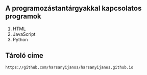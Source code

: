 ## A programozástantárgyakkal kapcsolatos programok
1. HTML
2. JavaScript
3. Python
## Tároló címe
```
https://github.com/harsanyijanos/harsanyijanos.github.io
```
